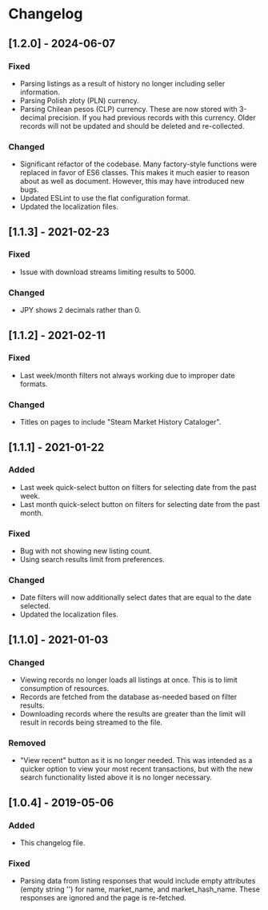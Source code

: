 # Changelog

## [1.2.0] - 2024-06-07
### Fixed
- Parsing listings as a result of history no longer including seller information.
- Parsing Polish złoty (PLN) currency.
- Parsing Chilean pesos (CLP) currency. These are now stored with 3-decimal precision. If you had previous records with this currency. Older records will not be updated and should be deleted and re-collected.

### Changed
- Significant refactor of the codebase. Many factory-style functions were replaced in favor of ES6 classes. This makes it much easier to reason about as well as document. However, this may have introduced new bugs.
- Updated ESLint to use the flat configuration format.
- Updated the localization files.

## [1.1.3] - 2021-02-23
### Fixed
- Issue with download streams limiting results to 5000.

### Changed
- JPY shows 2 decimals rather than 0.

## [1.1.2] - 2021-02-11
### Fixed
- Last week/month filters not always working due to improper date formats.

### Changed
- Titles on pages to include "Steam Market History Cataloger".

## [1.1.1] - 2021-01-22
### Added
- Last week quick-select button on filters for selecting date from the past week.
- Last month quick-select button on filters for selecting date from the past month.

### Fixed
- Bug with not showing new listing count.
- Using search results limit from preferences.

### Changed
- Date filters will now additionally select dates that are equal to the date selected.
- Updated the localization files.

## [1.1.0] - 2021-01-03
### Changed
- Viewing records no longer loads all listings at once. This is to limit consumption of resources.
- Records are fetched from the database as-needed based on filter results.
- Downloading records where the results are greater than the limit will result in records being streamed to the file.

### Removed
- "View recent" button as it is no longer needed. This was intended as a quicker option to view your most recent transactions, but with the new search functionality listed above it is no longer necessary.

## [1.0.4] - 2019-05-06
### Added
- This changelog file.

### Fixed
- Parsing data from listing responses that would include empty attributes (empty string '') for name, market_name, and market_hash_name. These responses are ignored and the page is re-fetched.

